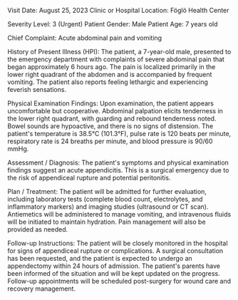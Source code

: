  Visit Date: August 25, 2023
Clinic or Hospital Location: Föglö Health Center

Severity Level: 3 (Urgent)
Patient Gender: Male
Patient Age: 7 years old

Chief Complaint:
Acute abdominal pain and vomiting

History of Present Illness (HPI):
The patient, a 7-year-old male, presented to the emergency department with complaints of severe abdominal pain that began approximately 6 hours ago. The pain is localized primarily in the lower right quadrant of the abdomen and is accompanied by frequent vomiting. The patient also reports feeling lethargic and experiencing feverish sensations.

Physical Examination Findings:
Upon examination, the patient appears uncomfortable but cooperative. Abdominal palpation elicits tenderness in the lower right quadrant, with guarding and rebound tenderness noted. Bowel sounds are hypoactive, and there is no signs of distension. The patient's temperature is 38.5°C (101.3°F), pulse rate is 120 beats per minute, respiratory rate is 24 breaths per minute, and blood pressure is 90/60 mmHg.

Assessment / Diagnosis:
The patient's symptoms and physical examination findings suggest an acute appendicitis. This is a surgical emergency due to the risk of appendiceal rupture and potential peritonitis.

Plan / Treatment:
The patient will be admitted for further evaluation, including laboratory tests (complete blood count, electrolytes, and inflammatory markers) and imaging studies (ultrasound or CT scan). Antiemetics will be administered to manage vomiting, and intravenous fluids will be initiated to maintain hydration. Pain management will also be provided as needed.

Follow-up Instructions:
The patient will be closely monitored in the hospital for signs of appendiceal rupture or complications. A surgical consultation has been requested, and the patient is expected to undergo an appendectomy within 24 hours of admission. The patient's parents have been informed of the situation and will be kept updated on the progress. Follow-up appointments will be scheduled post-surgery for wound care and recovery management.